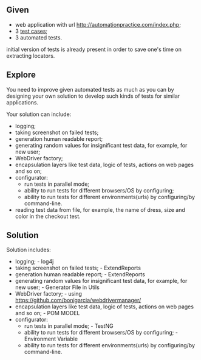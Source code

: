 

**Given**
-----
 * web application with url http://automationpractice.com/index.php;
 * 3 [test cases](TESTCASES.md);
 * 3 automated tests.
 
initial version of tests is already present in order to save one's time on extracting locators. 

**Explore**
----
You need to improve given automated tests as much as you can by designing your own solution to develop such kinds of tests for similar applications.

Your solution can include:
* logging;
* taking screenshot on failed tests;
* generation human readable report;
* generating random values for insignificant test data, for example, for new user;
* WebDriver factory;
* encapsulation layers like test data, logic of tests, actions on web pages and so on;
* configurator:
  * run tests in parallel mode;
  * ability to run tests for different browsers/OS by configuring;
  * ability to run tests for different environments(urls) by configuring/by command-line.
* reading test data from file, for example, the name of dress, size and color in the checkout test.

**Solution**
------------------------
Solution includes:
* logging; - log4j
* taking screenshot on failed tests; - ExtendReports
* generation human readable report; - ExtendReports
* generating random values for insignificant test data, for example, for new user; - Generator File in Utils
* WebDriver factory; - using https://github.com/bonigarcia/webdrivermanager/ 
* encapsulation layers like test data, logic of tests, actions on web pages and so on; - POM MODEL
* configurator:
  * run tests in parallel mode; - TestNG
  * ability to run tests for different browsers/OS by configuring; - Environment Variable
  * ability to run tests for different environments(urls) by configuring/by command-line. 


